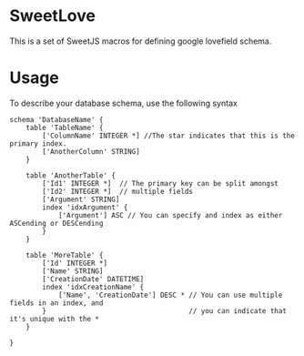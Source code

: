 # SweetLove
This is a set of SweetJS macros for defining google lovefield schema.

# Usage
To describe your database schema, use the following syntax

    schema 'DatabaseName' {
        table 'TableName' {
            ['ColumnName' INTEGER *] //The star indicates that this is the primary index. 
            ['AnotherColumn' STRING] 
        }
        
        table 'AnotherTable' {
            ['Id1' INTEGER *]  // The primary key can be split amongst
            ['Id2' INTEGER *]  // multiple fields
            ['Argument' STRING]
            index 'idxArgument' {
                ['Argument'] ASC // You can specify and index as either ASCending or DESCending
            }
        }
        
        table 'MoreTable' {
            ['Id' INTEGER *]
            ['Name' STRING]
            ['CreationDate' DATETIME]
            index 'idxCreationName' {
                ['Name', 'CreationDate'] DESC * // You can use multiple fields in an index, and 
            }                                   // you can indicate that it's unique with the *
        }
        
    }


